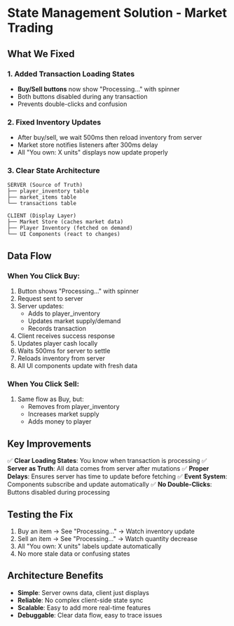 # State Management Solution - Market Trading

## What We Fixed

### 1. Added Transaction Loading States
- **Buy/Sell buttons** now show "Processing..." with spinner
- Both buttons disabled during any transaction
- Prevents double-clicks and confusion

### 2. Fixed Inventory Updates
- After buy/sell, we wait 500ms then reload inventory from server
- Market store notifies listeners after 300ms delay
- All "You own: X units" displays now update properly

### 3. Clear State Architecture

```
SERVER (Source of Truth)
├── player_inventory table
├── market_items table
└── transactions table

CLIENT (Display Layer)
├── Market Store (caches market data)
├── Player Inventory (fetched on demand)
└── UI Components (react to changes)
```

## Data Flow

### When You Click Buy:
1. Button shows "Processing..." with spinner
2. Request sent to server
3. Server updates:
   - Adds to player_inventory
   - Updates market supply/demand
   - Records transaction
4. Client receives success response
5. Updates player cash locally
6. Waits 500ms for server to settle
7. Reloads inventory from server
8. All UI components update with fresh data

### When You Click Sell:
1. Same flow as Buy, but:
   - Removes from player_inventory
   - Increases market supply
   - Adds money to player

## Key Improvements

✅ **Clear Loading States**: You know when transaction is processing
✅ **Server as Truth**: All data comes from server after mutations
✅ **Proper Delays**: Ensures server has time to update before fetching
✅ **Event System**: Components subscribe and update automatically
✅ **No Double-Clicks**: Buttons disabled during processing

## Testing the Fix

1. Buy an item → See "Processing..." → Watch inventory update
2. Sell an item → See "Processing..." → Watch quantity decrease
3. All "You own: X units" labels update automatically
4. No more stale data or confusing states

## Architecture Benefits

- **Simple**: Server owns data, client just displays
- **Reliable**: No complex client-side state sync
- **Scalable**: Easy to add more real-time features
- **Debuggable**: Clear data flow, easy to trace issues